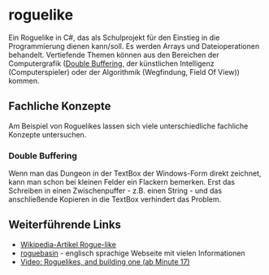 roguelike
===========
Ein Roguelike in C#, das als Schulprojekt für den Einstieg in die Programmierung dienen kann/soll. Es werden Arrays und Dateioperationen behandelt. Vertiefende Themen können aus den Bereichen der Computergrafik ([Double Buffering](https://de.wikipedia.org/wiki/Doppelpufferung), der künstlichen Intelligenz (Computerspieler) oder der Algorithmik (Wegfindung, Field Of View)) kommen.

Fachliche Konzepte
------------------

Am Beispiel von Roguelikes lassen sich viele unterschiedliche fachliche Konzepte untersuchen.

### Double Buffering

Wenn man das Dungeon in der TextBox der Windows-Form direkt zeichnet, kann man
schon bei kleinen Felder ein Flackern bemerken. Erst das Schreiben in einen
Zwischenpuffer - z.B. einen String - und das anschließende Kopieren in die
TextBox verhindert das Problem.

Weiterführende Links
--------------------

* [Wikipedia-Artikel Rogue-like](https://de.wikipedia.org/wiki/Rogue-like)
* [roguebasin](http://www.roguebasin.com/) - englisch sprachige Webseite mit vielen Informationen
* [Video: Roguelikes, and building one (ab Minute 17)](http://media.ccc.de/browse/congress/2014/31c3_-_6579_-_en_-_saal_g_-_201412291245_-_lightning_talks_day_3_-_theresa.html) 
